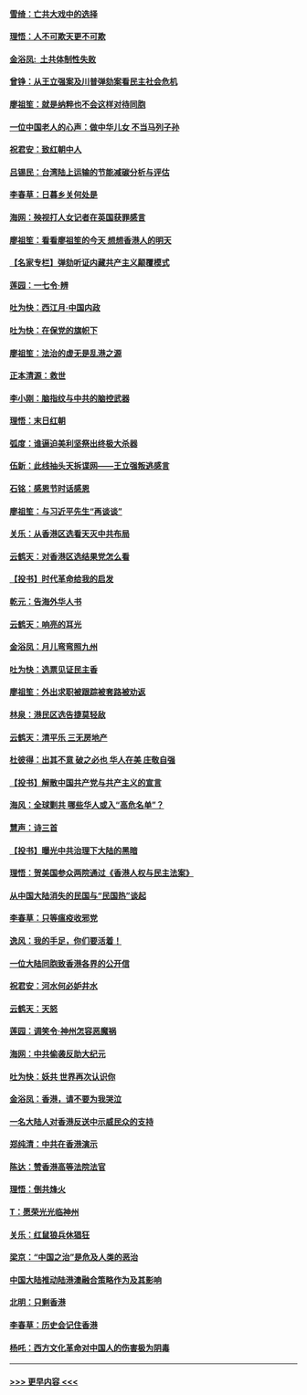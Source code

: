 #### [雪绮：亡共大戏中的选择](../pages/nsc993/n11699922.md?t=12042201) 
#### [理悟：人不可欺天更不可欺](../pages/nsc993/n11699657.md?t=12042201) 
#### [金浴凤:  土共体制性失败](../pages/nsc993/n11699361.md?t=12042201) 
#### [曾铮：从王立强案及川普弹劾案看民主社会危机](../pages/nsc993/n11699318.md?t=12042201) 
#### [廖祖笙：就是纳粹也不会这样对待同胞](../pages/nsc993/n11697658.md?t=12042201) 
#### [一位中国老人的心声：做中华儿女 不当马列子孙](../pages/nsc993/n11697525.md?t=12042201) 
#### [祝君安：致红朝中人](../pages/nsc993/n11697518.md?t=12042201) 
#### [吕锡民：台湾陆上运输的节能减碳分析与评估](../pages/nsc993/n11694983.md?t=12042201) 
#### [李春草：日暮乡关何处是](../pages/nsc993/n11694805.md?t=12042201) 
#### [海网：殃视打人女记者在英国获罪感言](../pages/nsc993/n11693832.md?t=12042201) 
#### [廖祖笙：看看廖祖笙的今天 想想香港人的明天](../pages/nsc993/n11693707.md?t=12042201) 
#### [【名家专栏】弹劾听证内藏共产主义颠覆模式](../pages/nsc993/n11693563.md?t=12042201) 
#### [莲园：一七令‧辨](../pages/nsc993/n11692558.md?t=12042201) 
#### [吐为快：西江月·中国内政](../pages/nsc993/n11692071.md?t=12042201) 
#### [吐为快：在保党的旗帜下](../pages/nsc993/n11691188.md?t=12042201) 
#### [廖祖笙：法治的虚无是乱港之源](../pages/nsc993/n11690605.md?t=12042201) 
#### [正本清源：救世](../pages/nsc993/n11689134.md?t=12042201) 
#### [李小刚：脑指纹与中共的脑控武器](../pages/nsc993/n11688900.md?t=12042201) 
#### [理悟：末日红朝](../pages/nsc993/n11688829.md?t=12042201) 
#### [弧度：谁逼迫美利坚祭出终极大杀器](../pages/nsc993/n11688735.md?t=12042201) 
#### [伍新：此线抽头天拆谍网——王立强叛逃感言](../pages/nsc993/n11687981.md?t=12042201) 
#### [石铭：感恩节时话感恩](../pages/nsc993/n11687568.md?t=12042201) 
#### [廖祖笙：与习近平先生“再谈谈”](../pages/nsc993/n11687005.md?t=12042201) 
#### [关乐：从香港区选看天灭中共布局](../pages/nsc993/n11686647.md?t=12042201) 
#### [云鹤天：对香港区选结果党怎么看](../pages/nsc993/n11686216.md?t=12042201) 
#### [【投书】时代革命给我的启发](../pages/nsc993/n11684287.md?t=12042201) 
#### [乾元：告海外华人书](../pages/nsc993/n11684044.md?t=12042201) 
#### [云鹤天：响亮的耳光](../pages/nsc993/n11684254.md?t=12042201) 
#### [金浴凤：月儿弯弯照九州](../pages/nsc993/n11684231.md?t=12042201) 
#### [吐为快：选票见证民主香](../pages/nsc993/n11684206.md?t=12042201) 
#### [廖祖笙：外出求职被跟踪被套路被劝返](../pages/nsc993/n11683874.md?t=12042201) 
#### [林泉：港民区选告捷莫轻敌](../pages/nsc993/n11683930.md?t=12042201) 
#### [云鹤天：清平乐 三无房地产](../pages/nsc993/n11681521.md?t=12042201) 
#### [杜彼得：出其不意 破之必也 华人在美 庄敬自强](../pages/nsc993/n11679554.md?t=12042201) 
#### [【投书】解散中国共产党与共产主义的宣言](../pages/nsc993/n11679177.md?t=12042201) 
#### [海风：全球剿共 哪些华人或入“高危名单”？](../pages/nsc993/n11678617.md?t=12042201) 
#### [慧声：诗三首](../pages/nsc993/n11678848.md?t=12042201) 
#### [【投书】曝光中共治理下大陆的黑暗](../pages/nsc993/n11678674.md?t=12042201) 
#### [理悟：贺美国参众两院通过《香港人权与民主法案》](../pages/nsc993/n11678104.md?t=12042201) 
#### [从中国大陆消失的民国与“民国热”谈起](../pages/nsc993/n11678075.md?t=12042201) 
#### [李春草：只等瘟疫收邪党](../pages/nsc993/n11677308.md?t=12042201) 
#### [逸风：我的手足，你们要活着！](../pages/nsc993/n11676352.md?t=12042201) 
#### [一位大陆同胞致香港各界的公开信](../pages/nsc993/n11675761.md?t=12042201) 
#### [祝君安：河水何必妒井水](../pages/nsc993/n11675746.md?t=12042201) 
#### [云鹤天：天怒](../pages/nsc993/n11675718.md?t=12042201) 
#### [莲园：调笑令‧神州怎容恶魔祸](../pages/nsc993/n11675648.md?t=12042201) 
#### [海网：中共偷袭反助大纪元](../pages/nsc993/n11673515.md?t=12042201) 
#### [吐为快：妖共 世界再次认识你](../pages/nsc993/n11673506.md?t=12042201) 
#### [金浴凤：香港，请不要为我哭泣](../pages/nsc993/n11673248.md?t=12042201) 
#### [一名大陆人对香港反送中示威民众的支持](../pages/nsc993/n11672615.md?t=12042201) 
#### [郑纯清：中共在香港演示](../pages/nsc993/n11670539.md?t=12042201) 
#### [陈达：赞香港高等法院法官](../pages/nsc993/n11669542.md?t=12042201) 
#### [理悟：倒共烽火](../pages/nsc993/n11668844.md?t=12042201) 
#### [T：愿荣光光临神州](../pages/nsc993/n11668421.md?t=12042201) 
#### [关乐：红鼠狼兵休猖狂](../pages/nsc993/n11668378.md?t=12042201) 
#### [梁京：“中国之治”是危及人类的恶治](../pages/nsc993/n11668328.md?t=12042201) 
#### [中国大陆推动陆港澳融合策略作为及其影响](../pages/nsc993/n11668157.md?t=12042201) 
#### [北明：只剩香港](../pages/nsc993/n11668002.md?t=12042201) 
#### [李春草：历史会记住香港](../pages/nsc993/n11667927.md?t=12042201) 
#### [杨吒：西方文化革命对中国人的伤害极为阴毒](../pages/nsc993/n11664521.md?t=12042201) 

----
#### [ >>> 更早内容 <<< ](../indexes/nsc993-earlier.md)
